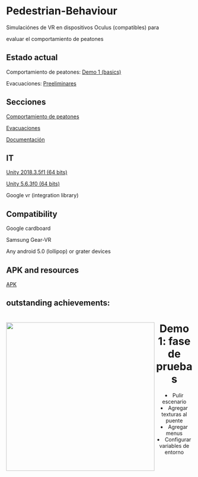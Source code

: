 ﻿# Pedestrian-Behaviour

Simulaciónes de VR en dispositivos Oculus (compatibles) para

evaluar el comportamiento de peatones


## Estado actual
Comportamiento de peatones: [Demo 1 (basics)](https://github.com/RicardoGuevara/Pedestrian-Behaviour/tree/master/comportamiento_peatones/demo/VrPedBehav)

Evacuaciones: [Preeliminares](https://github.com/RicardoGuevara/Pedestrian-Behaviour/tree/master/evacuaciones/vrproyect)


## Secciones
[Comportamiento de peatones](https://github.com/RicardoGuevara/Pedestrian-Behaviour/tree/master/comportamiento_peatones/demo/VrPedBehav)


[Evacuaciones](https://github.com/RicardoGuevara/Pedestrian-Behaviour/tree/master/evacuaciones)


[Documentación](https://github.com/RicardoGuevara/Pedestrian-Behaviour/tree/master/Documentos)



## IT

[Unity 2018.3.5f1 (64 bits)](https://unity3d.com/es/get-unity/download?thank-you=update&download_nid=60709&os=Win)

[Unity 5.6.3f0 (64 bits)](https://unity3d.com/es/get-unity/download?thank-you=update&download_nid=47820&os=Win)

Google vr (integration library)

## Compatibility
Google cardboard

Samsung Gear-VR

Any android 5.0 (lollipop) or grater devices 

## APK and resources

[APK](https://drive.google.com/drive/folders/0AJ18GhGADYxhUk9PVA)

## outstanding achievements:

<div align="center">
  
  <p>
    <img align="left" src="https://github.com/RicardoGuevara/Pedestrian-Behaviour/blob/master/imagenes/vista1.png" width="400" />  <h1>Demo 1: fase de pruebas </h1>
    <lu aligment="left">
      <li>Pulir escenario</li>
      <li>Agregar texturas al puente</li>
      <li>Agregar menus</li>
      <li>Configurar variables de entorno</li>
    </lu>
  </p>
  
</div>
